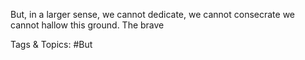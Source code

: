   But, in a larger sense, 
we cannot dedicate, we 
cannot consecrate we 
cannot hallow this 
ground. The brave 

   Tags & Topics:
   #But